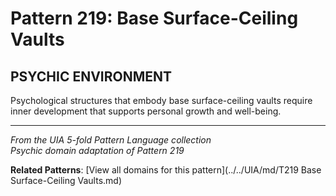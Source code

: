 # Pattern 219: Base Surface-Ceiling Vaults

## PSYCHIC ENVIRONMENT

Psychological structures that embody base surface-ceiling vaults require inner development that supports personal growth and well-being.

---

*From the UIA 5-fold Pattern Language collection*  
*Psychic domain adaptation of Pattern 219*

**Related Patterns**: [View all domains for this pattern](../../UIA/md/T219 Base Surface-Ceiling Vaults.md)